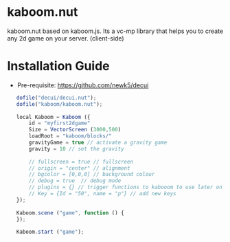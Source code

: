 # kaboom.nut
kaboom.nut based on kaboom.js. Its a vc-mp library that helps you to create any 2d game on your server. (client-side)

# Installation Guide
  - Pre-requisite: https://github.com/newk5/decui
 ```js
    dofile("decui/decui.nut"); 
    dofile("kaboom/kaboom.nut"); 
    
    local Kaboom = Kaboom ({
        id = "myfirst2dgame"
        Size = VectorScreen (3000,500)
        loadRoot = "kaboom/blocks/"
        gravityGame = true // activate a gravity game
        gravity = 10 // set the gravity
        
        // fullscreen = true // fullscreen
        // origin = "center" // alignment
        // bgcolor = [0,0,0] // background colour
        // debug = true  // debug mode
        // plugins = {} // trigger functions to kabooom to use later on with your game.
        // Key = {Id = "50", name = "p"} // add new keys
    });
    
    Kaboom.scene ("game", function () {
    });
    
    Kaboom.start ("game");
 ```
 
 
